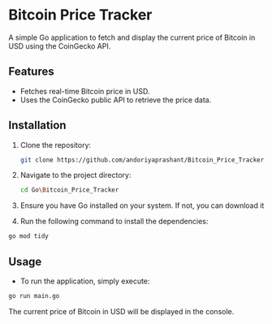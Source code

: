 # Bitcoin Price Tracker

A simple Go application to fetch and display the current price of Bitcoin in USD using the CoinGecko API.

## Features

- Fetches real-time Bitcoin price in USD.
- Uses the CoinGecko public API to retrieve the price data.

## Installation

1. Clone the repository:

   ```bash
   git clone https://github.com/andoriyaprashant/Bitcoin_Price_Tracker.git
   ```
2. Navigate to the project directory:
   
   ```bash
   cd Go\Bitcoin_Price_Tracker
   ```
3. Ensure you have Go installed on your system. If not, you can download it

4. Run the following command to install the dependencies:

  ```bash
  go mod tidy
  ```
## Usage

  - To run the application, simply execute:
   
  ```bash
  go run main.go
  ```

The current price of Bitcoin in USD will be displayed in the console.